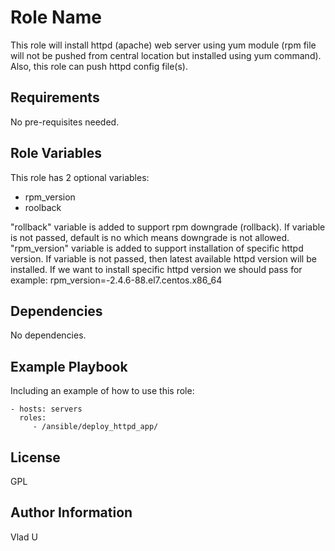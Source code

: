 Role Name
=========

This role will install httpd (apache) web server using yum module (rpm file will not be pushed from central location but installed using yum command).
Also, this role can push httpd config file(s).

Requirements
------------

No pre-requisites needed.

Role Variables
--------------

This role has 2 optional variables:
- rpm_version
- roolback

"rollback" variable is added to support rpm downgrade (rollback). If variable is not passed, default is no which means downgrade is not allowed.
"rpm_version" variable is added to support installation of specific httpd version. If variable is not passed, then latest available httpd version will be installed. If we want to install specific httpd version we should pass for example:
rpm_version=-2.4.6-88.el7.centos.x86_64

Dependencies
------------

No dependencies.

Example Playbook
----------------

Including an example of how to use this role:

    - hosts: servers
      roles:
         - /ansible/deploy_httpd_app/

License
-------

GPL

Author Information
------------------

Vlad U
